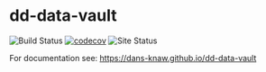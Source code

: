 dd-data-vault
===========
![Build Status](https://github.com/DANS-KNAW/dd-data-vault/actions/workflows/build.yml/badge.svg)
[![codecov](https://codecov.io/gh/DANS-KNAW/dd-data-vault/branch/master/graph/badge.svg)](https://codecov.io/gh/DANS-KNAW/dd-data-vault)
![Site Status](https://github.com/DANS-KNAW/dd-data-vault/actions/workflows/docs.yml/badge.svg)

For documentation see: https://dans-knaw.github.io/dd-data-vault
